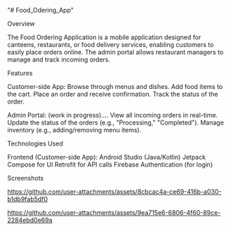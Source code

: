 "# Food_Odering_App" 

Overview

The Food Ordering Application is a mobile application designed for canteens, restaurants, or food delivery services, enabling customers to easily place orders online. The admin portal allows restaurant managers to manage and track incoming orders.

Features

Customer-side App:
Browse through menus and dishes.
Add food items to the cart.
Place an order and receive confirmation.
Track the status of the order.

Admin Portal: (work in progress)....
View all incoming orders in real-time.
Update the status of the orders (e.g., "Processing," "Completed").
Manage inventory (e.g., adding/removing menu items).

Technologies Used

Frontend (Customer-side App):
Android Studio (Java/Kotlin)
Jetpack Compose for UI
Retrofit for API calls
Firebase Authentication (for login)

Screenshots


https://github.com/user-attachments/assets/8cbcac4a-ce69-416b-a030-b1db9fab5df0



https://github.com/user-attachments/assets/9ea715e6-6806-4f60-89ce-2284ebd0e69a

